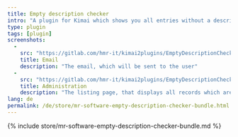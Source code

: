 ```yaml
---
title: Empty description checker
intro: "A plugin for Kimai which shows you all entries without a description + email notification for users to ask them to add a description."
type: plugin
tags: [plugin]
screenshots:
  - 
    src: "https://gitlab.com/hmr-it/kimai2plugins/EmptyDescriptionCheckerBundle/raw/master/_screenshots/email.jpg"
    title: Email 
    description: "The email, which will be sent to the user" 
  - 
    src: "https://gitlab.com/hmr-it/kimai2plugins/EmptyDescriptionCheckerBundle/raw/master/_screenshots/kimai_web.jpg"
    title: Administration
    description: "The listing page, that displays all records which are missing a description"
lang: de
permalink: /de/store/mr-software-empty-description-checker-bundle.html
---
```


{% include store/mr-software-empty-description-checker-bundle.md %}
